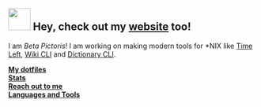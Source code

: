 ## <img src="https://raw.githubusercontent.com/iampavangandhi/iampavangandhi/master/gifs/Hi.gif" width="45px"> Hey, check out my [website](https://www.mrhallway.me/) too!
I am *Beta Pictoris*! I am working on making modern tools for \*NIX like [Time Left](https://github.com/betapictoris/timeleft), [Wiki CLI](https://github.com/betapictoris/timeleft) and [Dictionary CLI](https://github.com/BetaPictoris/dict).

**[My dotfiles](https://github.com/betapictoris/dots)**<br>
**[Stats](stats.md)**<br>
**[Reach out to me](reach.md)**<br>
**[Languages and Tools](languages.md)**
